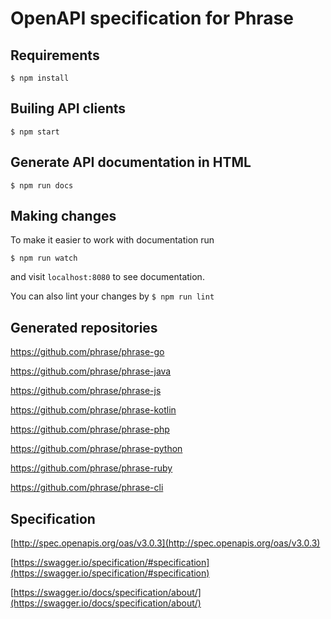 # OpenAPI specification for Phrase

## Requirements

`$ npm install`

## Builing API clients

`$ npm start`

## Generate API documentation in HTML

`$ npm run docs`

## Making changes

To make it easier to work with documentation run

`$ npm run watch`

and visit `localhost:8080` to see documentation.


You can also lint your changes by `$ npm run lint`

## Generated repositories 

https://github.com/phrase/phrase-go

https://github.com/phrase/phrase-java

https://github.com/phrase/phrase-js

https://github.com/phrase/phrase-kotlin

https://github.com/phrase/phrase-php

https://github.com/phrase/phrase-python

https://github.com/phrase/phrase-ruby


https://github.com/phrase/phrase-cli

## Specification

[http://spec.openapis.org/oas/v3.0.3](http://spec.openapis.org/oas/v3.0.3)

[https://swagger.io/specification/#specification](https://swagger.io/specification/#specification)

[https://swagger.io/docs/specification/about/](https://swagger.io/docs/specification/about/)
